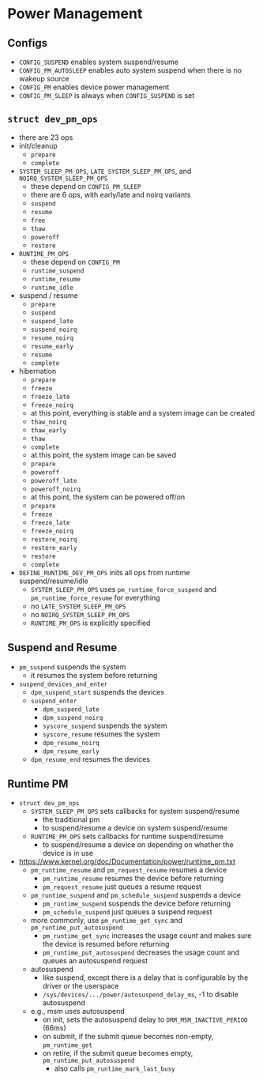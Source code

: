 Power Management
================

## Configs

- `CONFIG_SUSPEND` enables system suspend/resume
- `CONFIG_PM_AUTOSLEEP` enables auto system suspend when there is no wakeup
  source
- `CONFIG_PM` enables device power management
- `CONFIG_PM_SLEEP` is always when `CONFIG_SUSPEND` is set

## `struct dev_pm_ops`

- there are 23 ops
- init/cleanup
  - `prepare`
  - `complete`
- `SYSTEM_SLEEP_PM_OPS`, `LATE_SYSTEM_SLEEP_PM_OPS`, and
  `NOIRQ_SYSTEM_SLEEP_PM_OPS`
  - these depend on `CONFIG_PM_SLEEP`
  - there are 6 ops, with early/late and noirq variants
  - `suspend`
  - `resume`
  - `free`
  - `thaw`
  - `poweroff`
  - `restore`
- `RUNTIME_PM_OPS`
  - these depend on `CONFIG_PM`
  - `runtime_suspend`
  - `runtime_resume`
  - `runtime_idle`
- suspend / resume
  - `prepare`
  - `suspend`
  - `suspend_late`
  - `suspend_noirq`
  - `resume_noirq`
  - `resume_early`
  - `resume`
  - `complete`
- hibernation
  - `prepare`
  - `freeze`
  - `freeze_late`
  - `freeze_noirq`
  - at this point, everything is stable and a system image can be created
  - `thaw_noirq`
  - `thaw_early`
  - `thaw`
  - `complete`
  - at this point, the system image can be saved
  - `prepare`
  - `poweroff`
  - `poweroff_late`
  - `poweroff_noirq`
  - at this point, the system can be powered off/on
  - `prepare`
  - `freeze`
  - `freeze_late`
  - `freeze_noirq`
  - `restore_noirq`
  - `restore_early`
  - `restore`
  - `complete`
- `DEFINE_RUNTIME_DEV_PM_OPS` inits all ops from runtime suspend/resume/idle
  - `SYSTEM_SLEEP_PM_OPS` uses `pm_runtime_force_suspend` and
    `pm_runtime_force_resume` for everything
  - no `LATE_SYSTEM_SLEEP_PM_OPS`
  - no `NOIRQ_SYSTEM_SLEEP_PM_OPS`
  - `RUNTIME_PM_OPS` is explicitly specified

## Suspend and Resume

- `pm_suspend` suspends the system
  - it resumes the system before returning
- `suspend_devices_and_enter`
  - `dpm_suspend_start` suspends the devices
  - `suspend_enter`
    - `dpm_suspend_late`
    - `dpm_suspend_noirq`
    - `syscore_suspend` suspends the system
    - `syscore_resume` resumes the system
    - `dpm_resume_noirq`
    - `dpm_resume_early`
  - `dpm_resume_end` resumes the devices

## Runtime PM

- `struct dev_pm_ops`
  - `SYSTEM_SLEEP_PM_OPS` sets callbacks for system suspend/resume
    - the traditional pm
    - to suspend/resume a device on system suspend/resume
  - `RUNTIME_PM_OPS` sets callbacks for runtime suspend/resume
    - to suspend/resume a device on depending on whether the device is in use
- <https://www.kernel.org/doc/Documentation/power/runtime_pm.txt>
  - `pm_runtime_resume` and `pm_request_resume` resumes a device
    - `pm_runtime_resume` resumes the device before returning
    - `pm_request_resume` just queues a resume request
  - `pm_runtime_suspend` and `pm_schedule_suspend` suspends a device
    - `pm_runtime_suspend` suspends the device before returning
    - `pm_schedule_suspend` just queues a suspend request
  - more commonly, use `pm_runtime_get_sync` and `pm_runtime_put_autosuspend`
    - `pm_runtime_get_sync` increases the usage count and makes sure the
      device is resumed before returning
    - `pm_runtime_put_autosuspend` decreases the usage count and queues an
      autosuspend request
  - autosuspend
    - like suspend, except there is a delay that is configurable by the driver
      or the userspace
    - `/sys/devices/.../power/autosuspend_delay_ms`, -1 to disable autosuspend
  - e.g., msm uses autosuspend
    - on init, sets the autosuspend delay to `DRM_MSM_INACTIVE_PERIOD` (66ms)
    - on submit, if the submit queue becomes non-empty, `pm_runtime_get`
    - on retire, if the submit queue becomes empty,
      `pm_runtime_put_autosuspend`
      - also calls `pm_runtime_mark_last_busy`
